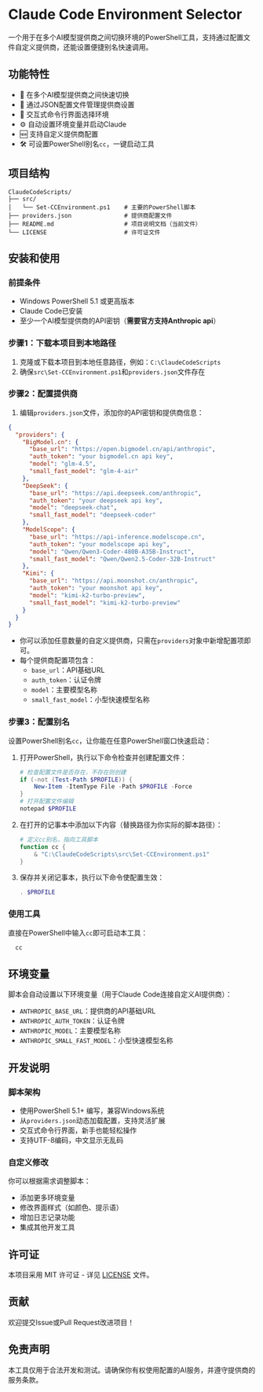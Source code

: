 # Claude Code Environment Selector

一个用于在多个AI模型提供商之间切换环境的PowerShell工具，支持通过配置文件自定义提供商，还能设置便捷别名快速调用。

## 功能特性
- 🔀 在多个AI模型提供商之间快速切换
- 📝 通过JSON配置文件管理提供商设置
- 🎯 交互式命令行界面选择环境
- ⚙️ 自动设置环境变量并启动Claude
- 🆕 支持自定义提供商配置
- 🛠️ 可设置PowerShell别名`cc`，一键启动工具

## 项目结构
```
ClaudeCodeScripts/
├── src/
│   └── Set-CCEnvironment.ps1    # 主要的PowerShell脚本
├── providers.json               # 提供商配置文件
├── README.md                    # 项目说明文档（当前文件）
└── LICENSE                      # 许可证文件
```

## 安装和使用
### 前提条件
- Windows PowerShell 5.1 或更高版本
- Claude Code已安装
- 至少一个AI模型提供商的API密钥（**需要官方支持Anthropic api**）

### 步骤1：下载本项目到本地路径
1. 克隆或下载本项目到本地任意路径，例如：`C:\ClaudeCodeScripts`
2. 确保`src\Set-CCEnvironment.ps1`和`providers.json`文件存在

### 步骤2：配置提供商
1. 编辑`providers.json`文件，添加你的API密钥和提供商信息：
```json
{
  "providers": {
    "BigModel.cn": {
      "base_url": "https://open.bigmodel.cn/api/anthropic",
      "auth_token": "your bigmodel.cn api key",
      "model": "glm-4.5",
      "small_fast_model": "glm-4-air"
    },
    "DeepSeek": {
      "base_url": "https://api.deepseek.com/anthropic",
      "auth_token": "your deepseek api key",
      "model": "deepseek-chat",
      "small_fast_model": "deepseek-coder"
    },
    "ModelScope": {
      "base_url": "https://api-inference.modelscope.cn",
      "auth_token": "your modelscope api key",
      "model": "Qwen/Qwen3-Coder-480B-A35B-Instruct",
      "small_fast_model": "Qwen/Qwen2.5-Coder-32B-Instruct"
    },
    "Kimi": {
      "base_url": "https://api.moonshot.cn/anthropic",
      "auth_token": "your moonshot api key",
      "model": "kimi-k2-turbo-preview",
      "small_fast_model": "kimi-k2-turbo-preview"
    }
  }
}
```
- 你可以添加任意数量的自定义提供商，只需在`providers`对象中新增配置项即可。
- 每个提供商配置项包含：
  - `base_url`：API基础URL
  - `auth_token`：认证令牌
  - `model`：主要模型名称
  - `small_fast_model`：小型快速模型名称

### 步骤3：配置别名
设置PowerShell别名`cc`，让你能在任意PowerShell窗口快速启动：
1. 打开PowerShell，执行以下命令检查并创建配置文件：
   ```powershell
   # 检查配置文件是否存在，不存在则创建
   if (-not (Test-Path $PROFILE)) {
       New-Item -ItemType File -Path $PROFILE -Force
   }
   # 打开配置文件编辑
   notepad $PROFILE
   ```
2. 在打开的记事本中添加以下内容（替换路径为你实际的脚本路径）：
   ```powershell
   # 定义cc别名，指向工具脚本
   function cc {
       & "C:\ClaudeCodeScripts\src\Set-CCEnvironment.ps1"
   }
   ```
3. 保存并关闭记事本，执行以下命令使配置生效：
   ```powershell
   . $PROFILE
   ```

### 使用工具
直接在PowerShell中输入`cc`即可启动本工具：
```powershell
  cc
```

## 环境变量
脚本会自动设置以下环境变量（用于Claude Code连接自定义AI提供商）：
- `ANTHROPIC_BASE_URL`：提供商的API基础URL
- `ANTHROPIC_AUTH_TOKEN`：认证令牌
- `ANTHROPIC_MODEL`：主要模型名称
- `ANTHROPIC_SMALL_FAST_MODEL`：小型快速模型名称

## 开发说明
### 脚本架构
- 使用PowerShell 5.1+ 编写，兼容Windows系统
- 从`providers.json`动态加载配置，支持灵活扩展
- 交互式命令行界面，新手也能轻松操作
- 支持UTF-8编码，中文显示无乱码

### 自定义修改
你可以根据需求调整脚本：
- 添加更多环境变量
- 修改界面样式（如颜色、提示语）
- 增加日志记录功能
- 集成其他开发工具

## 许可证
本项目采用 MIT 许可证 - 详见 [LICENSE](LICENSE) 文件。

## 贡献
欢迎提交Issue或Pull Request改进项目！

## 免责声明
本工具仅用于合法开发和测试。请确保你有权使用配置的AI服务，并遵守提供商的服务条款。
        
